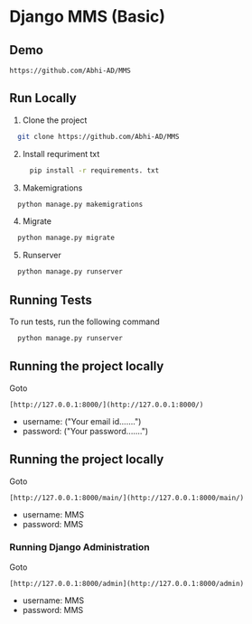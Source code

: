 
# Django MMS (Basic)



## Demo
```base
https://github.com/Abhi-AD/MMS
```


## Run Locally


  1. Clone the project

```bash
  git clone https://github.com/Abhi-AD/MMS
```

  2. Install requriment txt
```bash
     pip install -r requirements. txt
```
  3. Makemigrations

```bash
  python manage.py makemigrations
```
   4. Migrate

```bash
  python manage.py migrate
```
  5. Runserver
```bash
  python manage.py runserver
```

## Running Tests

To run tests, run the following command

```bash
  python manage.py runserver
```

## Running the project locally

Goto 
```base
[http://127.0.0.1:8000/](http://127.0.0.1:8000/)
```
- username: ("Your email id.......")
- password: ("Your password.......")



## Running the project locally

Goto 
```base
[http://127.0.0.1:8000/main/](http://127.0.0.1:8000/main/)
```
- username: MMS     
- password: MMS
  





### Running Django Administration

Goto 
```base
[http://127.0.0.1:8000/admin](http://127.0.0.1:8000/admin)
```
- username: MMS     
- password: MMS
  
